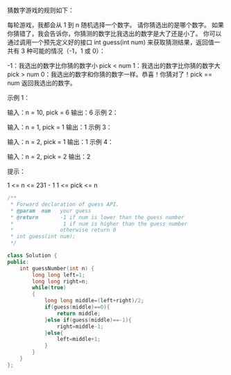 猜数字游戏的规则如下：

每轮游戏，我都会从 1 到 n 随机选择一个数字。 请你猜选出的是哪个数字。
如果你猜错了，我会告诉你，你猜测的数字比我选出的数字是大了还是小了。
你可以通过调用一个预先定义好的接口 int guess(int num) 来获取猜测结果，返回值一共有 3 种可能的情况（-1，1 或 0）：

-1：我选出的数字比你猜的数字小 pick < num
1：我选出的数字比你猜的数字大 pick > num
0：我选出的数字和你猜的数字一样。恭喜！你猜对了！pick == num
返回我选出的数字。

 

示例 1：

输入：n = 10, pick = 6
输出：6
示例 2：

输入：n = 1, pick = 1
输出：1
示例 3：

输入：n = 2, pick = 1
输出：1
示例 4：

输入：n = 2, pick = 2
输出：2


提示：

1 <= n <= 231 - 1
1 <= pick <= n

```cpp
/** 
 * Forward declaration of guess API.
 * @param  num   your guess
 * @return 	     -1 if num is lower than the guess number
 *			      1 if num is higher than the guess number
 *               otherwise return 0
 * int guess(int num);
 */

class Solution {
public:
    int guessNumber(int n) {
        long long left=1;
        long long right=n;
        while(true)
        {
            long long middle=(left+right)/2;
            if(guess(middle)==0){
                return middle;
            }else if(guess(middle)==-1){
                right=middle-1;
            }else{
                left=middle+1;
            }
        }
    }
};
```

